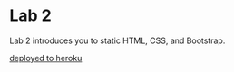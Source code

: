 Lab 2
====

Lab 2 introduces you to static HTML, CSS, and Bootstrap.

[deployed to heroku]('https://lab2-cse170-darien.herokuapp.com/test.html')
